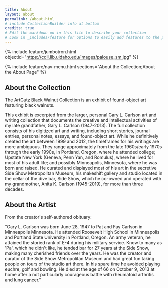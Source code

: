 ```yaml
---
title: About
layout: about
permalink: /about.html
# include CollectionBuilder info at bottom
credits: true
# Edit the markdown on in this file to describe your collection
# Look in _includes/feature for options to easily add features to the page
---
```


{% include feature/jumbotron.html objectid="https://cdil.lib.uidaho.edu/images/palouse_sm.jpg" %}

{% include feature/nav-menu.html sections="About the Collection;About the About Page" %}

## About the Collection

The ArtGutz Black Walnut Collection is an exhibit of found-object art featuring black walnuts.

This exhibit is excerpted from the larger, personal Gary L. Carlson art and writing collection that documents 
the creative and intellectual activities of my late grandfather, Gary L. Carlson (1947-2013). The full collection 
consists of his digitized art and writing, including short stories, journal entries, personal notes, essays, 
and found-object art. While he definitively created the art between 1999 and 2012, the timeframes for his 
writings are more ambiguous. They range approximately from the late 1960s/early 1970s through the early 1990s, 
in Portland, Oregon, where he attended college; Upstate New York (Geneva, Penn Yan, and Romulus), where he lived 
for most of his adult life; and possibly Minneapolis, Minnesota, where he was born and raised. He curated 
and displayed most of his art in the secretive Side Show Metropolitan Museum, his makeshift gallery and studio 
located in the cellar of the dive bar, Side Show, which he co-owned and operated with my grandmother, Anita K.
Carlson (1945-2019), for more than three decades.

## About the Artist

From the creator's self-authored obituary: 

"Gary L. Carlson was born June 28, 1947 to Pat and Fay Carlson in Minneapolis Minnesota. He attended 
Roosevelt High School in Minneapolis and Portland State University in Portland, Oregon. An army veteran, 
he attained the storied rank of E-4 during his military service. Know to many as 'Pa', which he didn't like, 
he tended bar for 27 years at the Side Show, making many cherished friends over the years. He was the 
creator and curator of the Side Show Metropolitan Museum and had great fun taking people on tours of the 
studio art there. In his spare time he avoided playing euchre, golf and bowling. He died at the age of 66 
on October 9, 2013 at home after a not particularly courageous battle with rheumatoid arthritis and lung cancer."


